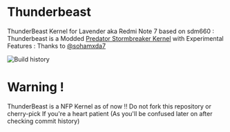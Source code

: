 # Thunderbeast
ThunderBeast Kernel for Lavender aka Redmi Note 7 based on sdm660 : Thunderbeast is a Modded [Predator Stormbreaker Kernel](https://github.com/stormbreaker-project/lavender) with Experimental Features : Thanks to [@sohamxda7](https://github.com/sohamxda7) </br>

![Build history](https://buildstats.info/circleci/chart/Nuub32User/ThunderBeast?buildCount=25)

# Warning !
ThunderBeast is a NFP Kernel as of now !! Do not fork this repository or cherry-pick If you're a heart patient (As you'll be confused later on after checking commit history)
